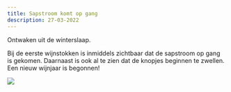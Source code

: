 ```yaml
---
title: Sapstroom komt op gang
description: 27-03-2022
---
```

Ontwaken uit de winterslaap.

Bij de eerste wijnstokken is inmiddels zichtbaar dat de sapstroom op gang is gekomen. Daarnaast is ook al te zien dat de knopjes beginnen te zwellen. Een nieuw wijnjaar is begonnen!

![](/img/img_5375.jpg)